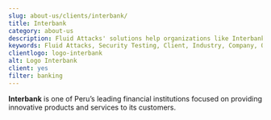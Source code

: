 ```yaml
---
slug: about-us/clients/interbank/
title: Interbank
category: about-us
description: Fluid Attacks' solutions help organizations like Interbank to identify security vulnerabilities in their systems and manage their attack surfaces.
keywords: Fluid Attacks, Security Testing, Client, Industry, Company, Organization, Pentesting, Ethical Hacking, Interbank
clientlogo: logo-interbank
alt: Logo Interbank
client: yes
filter: banking
---
```


**Interbank** is one of Peru’s leading financial institutions focused on
providing innovative products and services to its customers.
